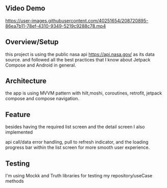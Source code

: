 ## Video Demo

https://user-images.githubusercontent.com/40251654/208720895-86ea7b11-78ef-4310-9349-5219c9288c78.mp4


## Overview/Setup
this project is using the public nasa api https://api.nasa.gov/ as its data source. 
and followed all the best practices that I know about Jetpack Compose and Android in general. 




## Architecture
the app is using  MVVM pattern with hilt,moshi, coroutines, retrofit, jetpack compose and compose navigation.

## Feature
besides having the required list screen and the detail screen I also implemented

api call/data error handling, pull to refresh indicator, and the loading progress bar within the list screen for 
more smooth user experience.

## Testing
I'm using Mockk and Truth libraries for testing my repository/useCase methods
